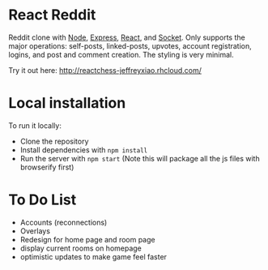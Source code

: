 # React Reddit
Reddit clone with [Node](http://nodejs.org/), [Express](http://expressjs.com/), [React](http://facebook.github.io/react/), and [Socket](socket.io/). Only supports the major operations: self-posts, linked-posts, upvotes, account registration, logins, and post and comment creation. The styling is very minimal.

Try it out here: http://reactchess-jeffreyxiao.rhcloud.com/

# Local installation
To run it locally:
* Clone the repository
* Install dependencies with ```npm install```
* Run the server with ```npm start``` (Note this will package all the js files with browserify first)

# To Do List
 - Accounts (reconnections)
 - Overlays
 - Redesign for home page and room page
 - display current rooms on homepage
 - optimistic updates to make game feel faster
